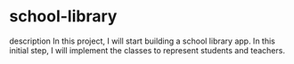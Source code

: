 # school-library

description
In this project, I will start building a school library app. In this initial step, I will implement the classes to represent students and teachers.
